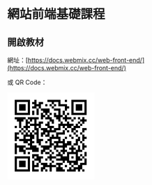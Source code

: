 # 網站前端基礎課程

## 開啟教材

網址：[https://docs.webmix.cc/web-front-end/](https://docs.webmix.cc/web-front-end/)

或 QR Code：

![&#x7DB2;&#x7AD9;&#x524D;&#x7AEF;&#x57FA;&#x790E;&#x6559;&#x6750;](.gitbook/assets/wang-zhan-qian-duan-ji-chu-qrcode.png)

